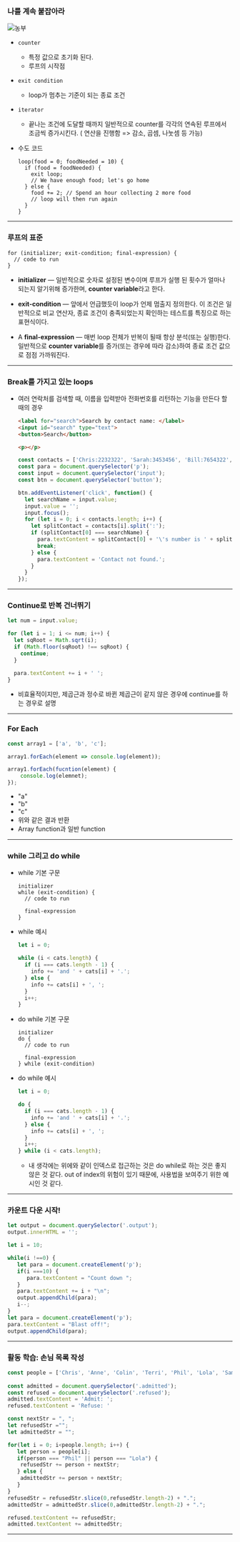 <h3>나를 계속 붙잡아라</h3>



![농부](https://mdn.mozillademos.org/files/13755/loop_js-02-farm.png)

- `counter`

  - 특정 값으로 초기화 된다.
  - 루프의 시작점

- `exit condition`

  - loop가 멈추는 기준이 되는 종료 조건

- `iterator`

  - 끝나는 조건에 도달할 때까지 일반적으로 counter를 각각의 연속된 루프에서 조금씩 증가시킨다. ( 연산을 진행함 => 감소, 곱셈, 나눗셈 등 가능)

- 수도 코드

  ```
  loop(food = 0; foodNeeded = 10) {
    if (food = foodNeeded) {
      exit loop;
      // We have enough food; let's go home
    } else {
      food += 2; // Spend an hour collecting 2 more food
      // loop will then run again
    }
  }
  ```

  

---

<h3>루프의 표준</h3>



```
for (initializer; exit-condition; final-expression) {
  // code to run
}
```

- **initializer** — 일반적으로 숫자로 설정된 변수이며 루프가 실행 된 횟수가 얼마나 되는지 알기위해 증가한며, **counter variable**라고 한다.

- **exit-condition** — 앞에서 언급했듯이 loop가 언제 멈출지 정의한다. 이 조건은 일반적으로 비교 연산자, 종료 조건이 충족되었는지 확인하는 테스트를 특징으로 하는 표현식이다.

- A **final-expression** — 매번 loop 전체가 반복이 될때 항상 분석(또는 실행)한다. 일반적으로 **counter variable**를 증가(또는 경우에 따라 감소)하여 종료 조건 값으로 점점 가까워진다.



---



<h3>Break를 가지고 있는 loops</h3>



- 여러 연락처를 검색할 때, 이름을 입력받아 전화번호를 리턴하는 기능을  만든다 할 때의 경우

  ```html
  <label for="search">Search by contact name: </label>
  <input id="search" type="text">
  <button>Search</button>
  
  <p></p>
  ```

  ```javascript
  const contacts = ['Chris:2232322', 'Sarah:3453456', 'Bill:7654322', 'Mary:9998769', 'Dianne:9384975'];
  const para = document.querySelector('p');
  const input = document.querySelector('input');
  const btn = document.querySelector('button');
  
  btn.addEventListener('click', function() {
    let searchName = input.value;
    input.value = '';
    input.focus();
    for (let i = 0; i < contacts.length; i++) {
      let splitContact = contacts[i].split(':');
      if (splitContact[0] === searchName) {
        para.textContent = splitContact[0] + '\'s number is ' + splitContact[1] + '.';
        break;
      } else {
        para.textContent = 'Contact not found.';
      }
    }
  });
  ```



---



<h3>Continue로 반복 건너뛰기</h3>



```javascript
let num = input.value;

for (let i = 1; i <= num; i++) {
  let sqRoot = Math.sqrt(i);
  if (Math.floor(sqRoot) !== sqRoot) {
    continue;
  }

  para.textContent += i + ' ';
}
```

- 비효율적이지만, 제곱근과 정수로 바뀐 제곱근이 같지 않은 경우에 continue를 하는 경우로 설명



---



<h3>For Each</h3>



```javascript
const array1 = ['a', 'b', 'c'];

array1.forEach(element => console.log(element));

array1.forEach(fucntion(element) {
	console.log(elemnet);
});
```

- "a"
- "b"
- "c"
- 위와 같은 결과 반환
- Array function과 일반 function



---



<h3>while 그리고 do while</h3>

- while 기본 구문

  ```
  initializer
  while (exit-condition) {
    // code to run
  
    final-expression
  }
  ```

  

- while 예시

  ```javascript
  let i = 0;
  
  while (i < cats.length) {
    if (i === cats.length - 1) {
      info += 'and ' + cats[i] + '.';
    } else {
      info += cats[i] + ', ';
    }
    i++;
  }
  ```

  

- do while 기본 구문

  ```
  initializer
  do {
    // code to run
  
    final-expression
  } while (exit-condition)
  ```



- do while 예시

  ```javascript
  let i = 0;
  
  do {
    if (i === cats.length - 1) {
      info += 'and ' + cats[i] + '.';
    } else {
      info += cats[i] + ', ';
    }
    i++;
  } while (i < cats.length);
  ```

  - 내 생각에는 위에와 같이 인덱스로 접근하는 것은 do while로 하는 것은 좋지 않은 것 같다. out of index의 위험이 있기 때문에, 사용법을 보여주기 위한 예시인 것 같다.



---



<h3>카운트 다운 시작!</h3>



```javascript
let output = document.querySelector('.output');
output.innerHTML = '';

let i = 10;

while(i !==0) {
   let para = document.createElement('p');
   if(i ===10) {
      para.textContent = "Count down ";
   } 
   para.textContent += i + "\n";
   output.appendChild(para);
   i--;
}
let para = document.createElement('p');
para.textContent = "Blast off!";
output.appendChild(para);
```



---



<h3>활동 학습: 손님 목록 작성</h3>



```javascript
const people = ['Chris', 'Anne', 'Colin', 'Terri', 'Phil', 'Lola', 'Sam', 'Kay', 'Bruce'];
    
const admitted = document.querySelector('.admitted');
const refused = document.querySelector('.refused');
admitted.textContent = 'Admit: ';
refused.textContent = 'Refuse: '

const nextStr = ", ";
let refusedStr ="";
let admittedStr = "";

for(let i = 0; i<people.length; i++) {
   let person = people[i];
   if(person === "Phil" || person === "Lola") {
	refusedStr += person + nextStr;
   } else {
	admittedStr += person + nextStr;
   }
}
refusedStr = refusedStr.slice(0,refusedStr.length-2) + ".";
admittedStr = admittedStr.slice(0,admittedStr.length-2) + ".";

refused.textContent += refusedStr;
admitted.textContent += admittedStr;
```



---

